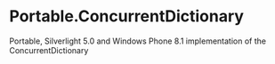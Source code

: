 # Portable.ConcurrentDictionary
Portable, Silverlight 5.0 and Windows Phone 8.1 implementation of the ConcurrentDictionary
